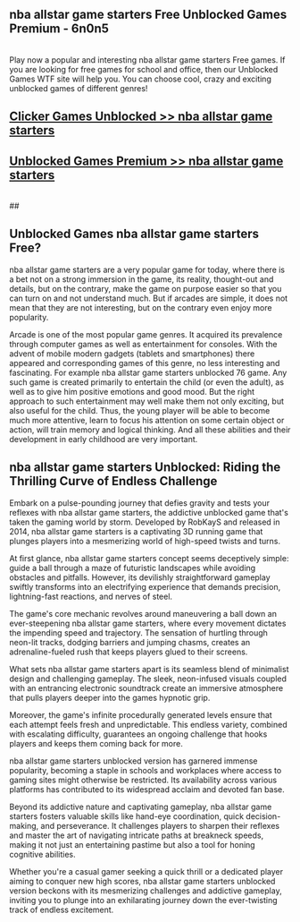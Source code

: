 ## nba allstar game starters Free Unblocked Games Premium - 6n0n5 <br>
<br>
Play now a popular and interesting nba allstar game starters Free games. If you are looking for free games for school and office, then our Unblocked Games WTF site will help you. You can choose cool, crazy and exciting unblocked games of different genres!


##  [Clicker Games Unblocked >> nba allstar game starters](http://freeplayer.one?title=nba_allstar_game_starters&ref=04)

##  [Unblocked Games Premium >> nba allstar game starters](http://freeplayer.one?title=nba_allstar_game_starters&ref=04)
  <br>
  ##



## Unblocked Games nba allstar game starters Free?

nba allstar game starters are a very popular game for today, where there is a bet not on a strong immersion in the game, its reality, thought-out and details, but on the contrary, make the game on purpose easier so that you can turn on and not understand much. But if arcades are simple, it does not mean that they are not interesting, but on the contrary even enjoy more popularity.

Arcade is one of the most popular game genres. It acquired its prevalence through computer games as well as entertainment for consoles. With the advent of mobile modern gadgets (tablets and smartphones) there appeared and corresponding games of this genre, no less interesting and fascinating. For example nba allstar game starters unblocked 76 game. Any such game is created primarily to entertain the child (or even the adult), as well as to give him positive emotions and good mood. But the right approach to such entertainment may well make them not only exciting, but also useful for the child. Thus, the young player will be able to become much more attentive, learn to focus his attention on some certain object or action, will train memory and logical thinking. And all these abilities and their development in early childhood are very important.

##  nba allstar game starters Unblocked: Riding the Thrilling Curve of Endless Challenge

Embark on a pulse-pounding journey that defies gravity and tests your reflexes with nba allstar game starters, the addictive unblocked game that's taken the gaming world by storm. Developed by RobKayS and released in 2014, nba allstar game starters is a captivating 3D running game that plunges players into a mesmerizing world of high-speed twists and turns.

At first glance, nba allstar game starters concept seems deceptively simple: guide a ball through a maze of futuristic landscapes while avoiding obstacles and pitfalls. However, its devilishly straightforward gameplay swiftly transforms into an electrifying experience that demands precision, lightning-fast reactions, and nerves of steel.

The game's core mechanic revolves around maneuvering a ball down an ever-steepening nba allstar game starters, where every movement dictates the impending speed and trajectory. The sensation of hurtling through neon-lit tracks, dodging barriers and jumping chasms, creates an adrenaline-fueled rush that keeps players glued to their screens.

What sets nba allstar game starters apart is its seamless blend of minimalist design and challenging gameplay. The sleek, neon-infused visuals coupled with an entrancing electronic soundtrack create an immersive atmosphere that pulls players deeper into the games hypnotic grip.

Moreover, the game's infinite procedurally generated levels ensure that each attempt feels fresh and unpredictable. This endless variety, combined with escalating difficulty, guarantees an ongoing challenge that hooks players and keeps them coming back for more.

nba allstar game starters unblocked version has garnered immense popularity, becoming a staple in schools and workplaces where access to gaming sites might otherwise be restricted. Its availability across various platforms has contributed to its widespread acclaim and devoted fan base.

Beyond its addictive nature and captivating gameplay, nba allstar game starters fosters valuable skills like hand-eye coordination, quick decision-making, and perseverance. It challenges players to sharpen their reflexes and master the art of navigating intricate paths at breakneck speeds, making it not just an entertaining pastime but also a tool for honing cognitive abilities.

Whether you're a casual gamer seeking a quick thrill or a dedicated player aiming to conquer new high scores, nba allstar game starters unblocked version beckons with its mesmerizing challenges and addictive gameplay, inviting you to plunge into an exhilarating journey down the ever-twisting track of endless excitement.